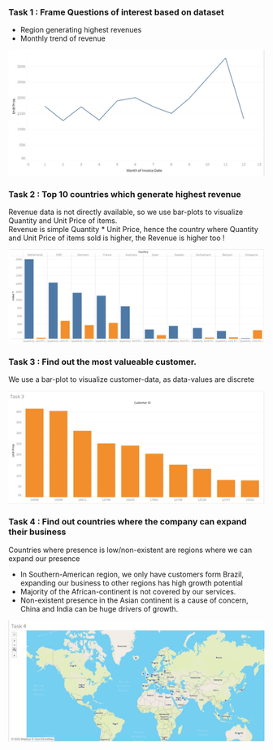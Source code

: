 <h3>Task 1 : Frame Questions of interest based on dataset</h3>

 * Region generating highest revenues
 * Monthly trend of revenue

![Monthly Invoice Trendline.jpg](https://github.com/aryan1113/Forage-data-visualization/blob/main/Tata%20Data%20Visualisation/Images/Monthly%20Invoice%20Trendline.jpg)

<h3>Task 2 : Top 10 countries which generate highest revenue</h3>
<p>Revenue data is not directly available, so we use bar-plots to visualize Quantity and Unit Price of items.<br/> Revenue is simple Quantity * Unit Price, hence the country where Quantity and Unit Price of items sold is higher, the Revenue is higher too !  </p>

![Top 10 Countries by Quantity and Unit Price](https://github.com/aryan1113/Forage-data-visualization/blob/main/Tata%20Data%20Visualisation/Images/Top%2010%20Countries%20by%20Quantity%20and%20Unit%20Price.jpg)


<h3>Task 3 : Find out the most valueable customer. </h3>
<p>We use a bar-plot to visualize customer-data, as data-values are discrete</p>

![Most valuable customer](https://github.com/aryan1113/Forage-data-visualization/blob/main/Tata%20Data%20Visualisation/Images/Most%20valuable%20customer.jpg)

<h3>Task 4 : Find out countries where the company can expand their business</h3>
<p> Countries where presence is low/non-existent are regions where we can expand our presence </p>

 * In Southern-American region, we only have customers form Brazil, expanding our business to other regions has high growth potential
 * Majority of the African-continent is not covered by our services.
 * Non-existent presence in the Asian continent is a cause of concern, China and India can be huge drivers of growth. 
 
![Map-plot showing displaying customer-countries](https://github.com/aryan1113/Forage-data-visualization/blob/main/Tata%20Data%20Visualisation/Images/Map-plot%20showing%20where%20are%20customers%20from.jpg)
